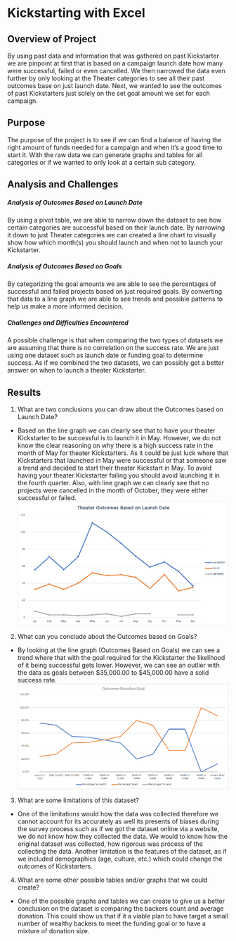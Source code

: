 # Kickstarting with Excel

## Overview of Project
By using past data and information that was gathered on past Kickstarter we are pinpoint at first that is based on a campaign launch date how many were successful, failed or even cancelled. We then narrowed the data even further by only looking at the Theater categories to see all their past outcomes base on just launch date. Next, we wanted to see the outcomes of past Kickstarters just solely on the set goal amount we set for each campaign.

## Purpose
The purpose of the project is to see if we can find a balance of having the right amount of funds needed for a campaign and when it’s a good time to start it. With the raw data we can generate graphs and tables for all categories or if we wanted to only look at a certain sub category.

## Analysis and Challenges

##### Analysis of Outcomes Based on Launch Date
By using a pivot table, we are able to narrow down the dataset to see how certain categories are successful based on their launch date. By narrowing it down to just Theater categories we can created a line chart to visually show how which month(s) you should launch and when not to launch your Kickstarter. 
##### Analysis of Outcomes Based on Goals
By categorizing the goal amounts we are able to see the percentages of successful and failed projects based on just required goals. By converting that data to a line graph we are able to see trends and possible patterns to help us make a more informed decision. [](https://github.com/Cooofy/Kickstarter/blob/1318e2e2f96f70d7e7137c9ade88577ab21419c7/Outcomes_vs_Goals.png)   
##### Challenges and Difficulties Encountered
A possible challenge is that when comparing the two types of datasets we are assuming that there is no correlation on the success rate. We are just using one dataset such as launch date or funding goal to determine success. As if we combined the two datasets, we can possibly get a better answer on when to launch a theater Kickstarter. 
## Results
1. What are two conclusions you can draw about the Outcomes based on Launch Date?
- Based on the line graph we can clearly see that to have your theater Kickstarter to be successful is to launch it in May. However, we do not know the clear reasoning on why there is a high success rate in the month of May for theater Kickstarters. As it could be just luck where that Kickstarters that launched in May were successful or that someone saw a trend and decided to start their theater Kickstart in May. To avoid having your theater Kickstarter failing you should avoid launching it in the fourth quarter. Also, with line graph we can clearly see that no projects were cancelled in the month of October, they were either successful or failed. ![Theater Oucomes Based on Launch Date](https://github.com/Cooofy/Kickstarter/blob/1318e2e2f96f70d7e7137c9ade88577ab21419c7/Theater_Outcomes_vs_Launch.png)

2. What can you conclude about the Outcomes based on Goals?
- By looking at the line graph (Outcomes Based on Goals) we can see a trend where that with the goal required for the Kickstarter the likelihood of it being successful gets lower. However, we can see an outlier with the data as goals between $35,000.00 to $45,000.00 have a solid success rate. ![Outcomes Based On Goals](https://github.com/Cooofy/Kickstarter/blob/1318e2e2f96f70d7e7137c9ade88577ab21419c7/Outcomes_vs_Goals.png)

3. What are some limitations of this dataset?
- One of the limitations would how the data was collected therefore we cannot account for its accurately as well its presents of biases during the survey process such as if we got the dataset online via a website, we do not know how they collected the data. We would to know how the original dataset was collected, how rigorous was process of the collecting the data. Another limitation is the features of the dataset, as if we included demographics (age, culture, etc.) which could change the outcomes of Kickstarters. 

4. What are some other possible tables and/or graphs that we could create?
- One of the possible graphs and tables we can create to give us a better conclusion on the dataset is comparing the backers count and average donation. This could show us that if it a viable plan to have target a small number of wealthy backers to meet the funding goal or to have a mixture of donation size. 
